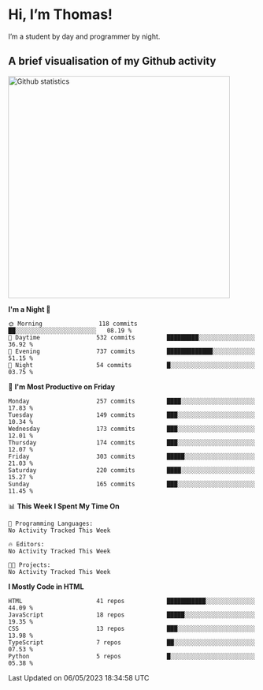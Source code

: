 # Hi, I’m Thomas!
I’m a student by day and programmer by night.

## A brief visualisation of my Github activity

<img title="My Github statistics" alt="Github statistics" width="450px" src="https://github-readme-stats.vercel.app/api?username=thomasrettig&show_icons=true&include_all_commits=true&count_private=true&&hide=issues&theme=tokyonight&border_radius=6px"/>

<!--START_SECTION:waka-->
**I'm a Night 🦉** 

```text
🌞 Morning                118 commits         ██░░░░░░░░░░░░░░░░░░░░░░░   08.19 % 
🌆 Daytime                532 commits         █████████░░░░░░░░░░░░░░░░   36.92 % 
🌃 Evening                737 commits         █████████████░░░░░░░░░░░░   51.15 % 
🌙 Night                  54 commits          █░░░░░░░░░░░░░░░░░░░░░░░░   03.75 % 
```
📅 **I'm Most Productive on Friday** 

```text
Monday                   257 commits         ████░░░░░░░░░░░░░░░░░░░░░   17.83 % 
Tuesday                  149 commits         ███░░░░░░░░░░░░░░░░░░░░░░   10.34 % 
Wednesday                173 commits         ███░░░░░░░░░░░░░░░░░░░░░░   12.01 % 
Thursday                 174 commits         ███░░░░░░░░░░░░░░░░░░░░░░   12.07 % 
Friday                   303 commits         █████░░░░░░░░░░░░░░░░░░░░   21.03 % 
Saturday                 220 commits         ████░░░░░░░░░░░░░░░░░░░░░   15.27 % 
Sunday                   165 commits         ███░░░░░░░░░░░░░░░░░░░░░░   11.45 % 
```


📊 **This Week I Spent My Time On** 

```text
💬 Programming Languages: 
No Activity Tracked This Week

🔥 Editors: 
No Activity Tracked This Week

🐱‍💻 Projects: 
No Activity Tracked This Week
```

**I Mostly Code in HTML** 

```text
HTML                     41 repos            ███████████░░░░░░░░░░░░░░   44.09 % 
JavaScript               18 repos            █████░░░░░░░░░░░░░░░░░░░░   19.35 % 
CSS                      13 repos            ███░░░░░░░░░░░░░░░░░░░░░░   13.98 % 
TypeScript               7 repos             ██░░░░░░░░░░░░░░░░░░░░░░░   07.53 % 
Python                   5 repos             █░░░░░░░░░░░░░░░░░░░░░░░░   05.38 % 
```




 Last Updated on 06/05/2023 18:34:58 UTC
<!--END_SECTION:waka-->
